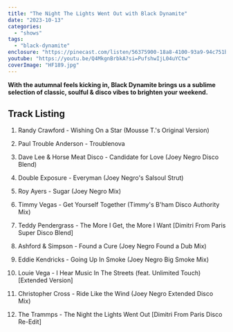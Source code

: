 ```yaml
---
title: "The Night The Lights Went Out with Black Dynamite"
date: "2023-10-13"
categories:
  - "shows"
tags:
  - "black-dynamite"
enclosure: "https://pinecast.com/listen/56375900-18a8-4100-93a9-94c751b1e366.mp3 80030675 audio/mpeg "
youtube: "https://youtu.be/Q4MkgnBrbkA?si=PufshwIjL04uYCtw"
coverImage: "HF189.jpg"
---
```


**With the autumnal feels kicking in, Black Dynamite brings us a sublime selection of classic, soulful & disco vibes to brighten your weekend.**

## Track Listing

1. Randy Crawford - Wishing On a Star (Mousse T.'s Original Version)

2. Paul Trouble Anderson - Troublenova

3. Dave Lee & Horse Meat Disco - Candidate for Love (Joey Negro Disco Blend)

4. Double Exposure - Everyman (Joey Negro's Salsoul Strut)

5. Roy Ayers - Sugar (Joey Negro Mix)

6. Timmy Vegas - Get Yourself Together (Timmy's B'ham Disco Authority Mix)

7. Teddy Pendergrass - The More I Get, the More I Want \[Dimitri From Paris Super Disco Blend\]

8. Ashford & Simpson - Found a Cure (Joey Negro Found a Dub Mix)

9. Eddie Kendricks - Going Up In Smoke (Joey Negro Big Smoke Mix)

10. Louie Vega - I Hear Music In The Streets (feat. Unlimited Touch) \[Extended Version\]

11. Christopher Cross - Ride Like the Wind (Joey Negro Extended Disco Mix)

12. The Trammps - The Night the Lights Went Out \[Dimitri From Paris Disco Re-Edit\]
